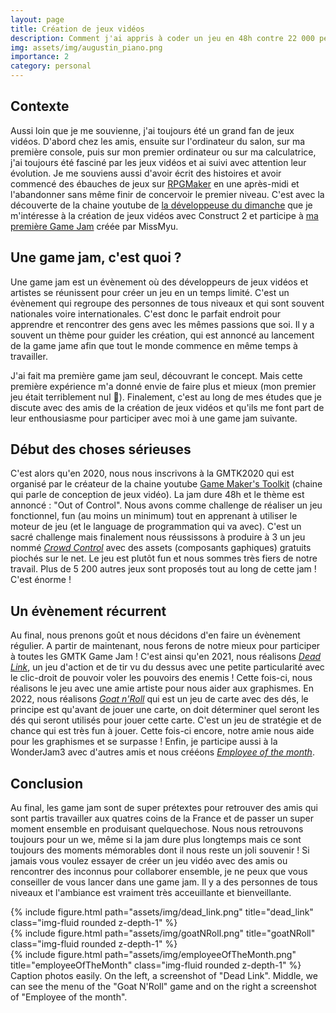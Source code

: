 ```yaml
---
layout: page
title: Création de jeux vidéos
description: Comment j'ai appris à coder un jeu en 48h contre 22 000 personnes
img: assets/img/augustin_piano.png
importance: 2
category: personal
---
```


## Contexte

Aussi loin que je me souvienne, j'ai toujours été un grand fan de jeux vidéos.
D'abord chez les amis, ensuite sur l'ordinateur du salon, sur ma première console, puis sur mon premier ordinateur ou sur ma calculatrice, j'ai toujours été fasciné par les jeux vidéos et ai suivi avec attention leur évolution.
Je me souviens aussi d'avoir écrit des histoires et avoir commencé des ébauches de jeux sur [RPGMaker](https://www.rpgmakerweb.com/) en une après-midi et l'abandonner sans même finir de concervoir le premier niveau.
C'est avec la découverte de la chaine youtube de [la développeuse du dimanche](https://www.youtube.com/channel/UCVf2py0nEmhiUH7pryhZdyg) que je m'intéresse à la création de jeux vidéos avec Construct 2 et participe à [ma première Game Jam](https://itch.io/jam/coffee-jam/rate/284783) créée par MissMyu.

## Une game jam, c'est quoi ?

Une game jam est un évènement où des développeurs de jeux vidéos et artistes se réunissent pour créer un jeu en un temps limité. C'est un évènement qui regroupe des personnes de tous niveaux et qui sont souvent nationales voire internationales. C'est donc le parfait endroit pour apprendre et rencontrer des gens avec les mêmes passions que soi. Il y a souvent un thème pour guider les création, qui est annoncé au lancement de la game jame afin que tout le monde commence en même temps à travailler.

J'ai fait ma première game jam seul, découvrant le concept. Mais cette première expérience m'a donné envie de faire plus et mieux (mon premier jeu était terriblement nul 🤣). Finalement, c'est au long de mes études que je discute avec des amis de la création de jeux vidéos et qu'ils me font part de leur enthousiasme pour participer avec moi à une game jam suivante.

## Début des choses sérieuses

C'est alors qu'en 2020, nous nous inscrivons à la GMTK2020 qui est organisé par le créateur de la chaine youtube [Game Maker's Toolkit](https://www.youtube.com/@GMTK) (chaine qui parle de conception de jeux vidéo). La jam dure 48h et le thème est annoncé : "Out of Control".
Nous avons comme challenge de réaliser un jeu fonctionnel, fun (au moins un minimum) tout en apprenant à utiliser le moteur de jeu (et le language de programmation qui va avec).
C'est un sacré challenge mais finalement nous réussissons à produire à 3 un jeu nommé [*Crowd Control*](https://nitsugua.itch.io/crowd-control) avec des assets (composants gaphiques) gratuits piochés sur le net. Le jeu est plutôt fun et nous sommes très fiers de notre travail. Plus de 5 200 autres jeux sont proposés tout au long de cette jam ! C'est énorme !

## Un évènement récurrent

Au final, nous prenons goût et nous décidons d'en faire un évènement régulier. A partir de maintenant, nous ferons de notre mieux pour participer à toutes les GMTK Game Jam ! 
C'est ainsi qu'en 2021, nous réalisons [*Dead Link*](https://julieng.itch.io/dead-link), un jeu d'action et de tir vu du dessus avec une petite particularité avec le clic-droit de pouvoir voler les pouvoirs des enemis ! Cette fois-ci, nous réalisons le jeu avec une amie artiste pour nous aider aux graphismes.
En 2022, nous réalisons [*Goat n'Roll*](https://nitsugua.itch.io/goat-nroll) qui est un jeu de carte avec des dés, le principe est qu'avant de jouer une carte, on doit déterminer quel seront les dés qui seront utilisés pour jouer cette carte. C'est un jeu de stratégie et de chance qui est très fun à jouer. Cette fois-ci encore, notre amie nous aide pour les graphismes et se surpasse !
Enfin, je participe aussi à la WonderJam3 avec d'autres amis et nous crééons [*Employee of the month*](https://nitsugua.itch.io/employee-of-the-month).

## Conclusion

Au final, les game jam sont de super prétextes pour retrouver des amis qui sont partis travailler aux quatres coins de la France et de passer un super moment ensemble en produisant quelquechose. Nous nous retrouvons toujours pour un we, même si la jam dure plus longtemps mais ce sont toujours des moments mémorables dont il nous reste un joli souvenir !
Si jamais vous voulez essayer de créer un jeu vidéo avec des amis ou rencontrer des inconnus pour collaborer ensemble, je ne peux que vous conseiller de vous lancer dans une game jam. Il y a des personnes de tous niveaux et l'ambiance est vraiment très acceuillante et bienveillante.

<div class="row">
    <div class="col-sm mt-3 mt-md-0">
         {% include figure.html path="assets/img/dead_link.png" title="dead_link" class="img-fluid rounded z-depth-1" %}
    </div>
    <div class="col-sm mt-3 mt-md-0">
        {% include figure.html path="assets/img/goatNRoll.png" title="goatNRoll" class="img-fluid rounded z-depth-1" %}
    </div>
    <div class="col-sm mt-3 mt-md-0">
        {% include figure.html path="assets/img/employeeOfTheMonth.png" title="employeeOfTheMonth" class="img-fluid rounded z-depth-1" %}
    </div>
</div>
<div class="caption">
    Caption photos easily. On the left, a screenshot of "Dead Link". Middle, we can see the menu of the "Goat N'Roll" game and on the right a screenshot of "Employee of the month".
</div>